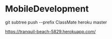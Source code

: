 # MobileDevelopment
git subtree push --prefix ClassMate heroku master


https://tranquil-beach-5829.herokuapp.com/

